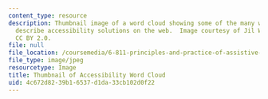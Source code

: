 ```yaml
---
content_type: resource
description: Thumbnail image of a word cloud showing some of the many words used to
  describe accessibility solutions on the web.  Image courtesy of Jil Wright on Flickr.
  CC BY 2.0.
file: null
file_location: /coursemedia/6-811-principles-and-practice-of-assistive-technology-fall-2014/4c672d8239b16537d1da33cb102d0f22_6-811f14-th.jpg
file_type: image/jpeg
resourcetype: Image
title: Thumbnail of Accessibility Word Cloud
uid: 4c672d82-39b1-6537-d1da-33cb102d0f22
---
```

